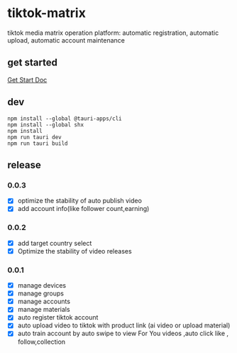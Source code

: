 # tiktok-matrix

tiktok media matrix operation platform: automatic registration, automatic upload, automatic account maintenance

## get started

[Get Start Doc](https://github.com/niostack/tiktok-matrix/wiki)

## dev

```shell
npm install --global @tauri-apps/cli
npm install --global shx
npm install
npm run tauri dev
npm run tauri build
```

## release

### 0.0.3

- [x] optimize the stability of auto publish video
- [x] add account info(like follower count,earning)

### 0.0.2

- [x] add target country select
- [x] Optimize the stability of video releases

### 0.0.1

- [x] manage devices
- [x] manage groups
- [x] manage accounts
- [x] manage materials
- [x] auto register tiktok account
- [x] auto upload video to tiktok with product link (ai video or upload material)
- [x] auto train account by auto swipe to view For You videos ,auto click like , follow,collection
